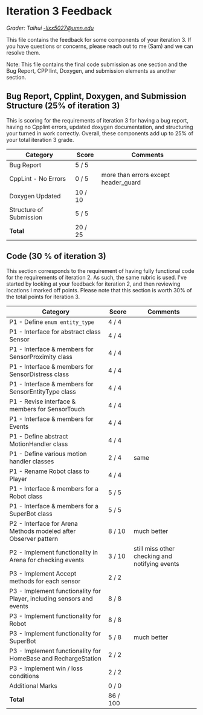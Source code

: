 # Iteration 3 Feedback

*Grader: Taihui -lixx5027@umn.edu*

This file contains the feedback for some components of your iteration 3. If you have questions or concerns, please reach out to me (Sam) and we can resolve them.

Note: This file contains the final code submission as one section and the Bug Report, CPP lint, Doxygen, and submission elements as another section.

## Bug Report, Cpplint, Doxygen, and Submission Structure (25% of iteration 3)

This is scoring for the requirements of iteration 3 for having a bug report, having no Cpplint errors, updated doxygen documentation, and structuring your turned in work correctly. Overall, these components add up to 25% of your total iteration 3 grade.



| **Category**                                  | **Score** | **Comments** |
|-----------------------------------------------|-----------|--------------|
| Bug Report | 5 / 5 |  |
| CppLint - No Errors | 0 / 5 | more than errors except header_guard |
| Doxygen Updated | 10 / 10 |  |
| Structure of Submission | 5 / 5 |  |
| **Total** | 20 / 25 |   |

## Code (30 % of iteration 3)

This section corresponds to the requirement of having fully functional code for the requirements of iteration 2. As such, the same rubric is used. I've started by looking at your feedback for iteration 2, and then reviewing locations I marked off points. Please note that this section is worth 30% of the total points for iteration 3.



| **Category**                                  | **Score** | **Comments** |
|-----------------------------------------------|-----------|--------------|
| P1 - Define `enum entity_type` | 4 / 4 |  |
| P1 - Interface for abstract class Sensor | 4 / 4 |  |
| P1 - Interface & members for SensorProximity class | 4 / 4 |  |
| P1 - Interface & members for SensorDistress class | 4 / 4 |  |
| P1 - Interface & members for SensorEntityType class | 4 / 4 |  |
| P1 - Revise interface & members for SensorTouch | 4 / 4 |  |
| P1 - Interface & members for Events | 4 / 4 |  |
| P1 - Define abstract MotionHandler class | 4 / 4 |  |
| P1 - Define various motion handler classes | 2 / 4 | same |
| P1 - Rename Robot class to Player | 4 / 4 |  |
| P1 - Interface & members for a Robot class | 5 / 5 |  |
| P1 - Interface & members for a SuperBot class | 5 / 5 |  |
| P2 - Interface for Arena Methods modeled after Observer pattern | 8 / 10 | much better |
| P2 - Implement functionality in Arena for checking events | 3 / 10 | still miss other checking and notifying events |
| P3 - Implement Accept methods for each sensor | 2 / 2 |  |
| P3 - Implement functionality for Player, including sensors and events | 8 / 8 |  |
| P3 - Implement functionality for Robot | 8 / 8 |  |
| P3 - Implement functionality for SuperBot | 5 / 8 | much better |
| P3 - Implement functionality for HomeBase and RechargeStation | 2 / 2 |  |
| P3 - Implement win / loss conditions | 2 / 2 |  |
| Additional Marks | 0 / 0 |  |
| **Total** | 86 / 100 |   |


